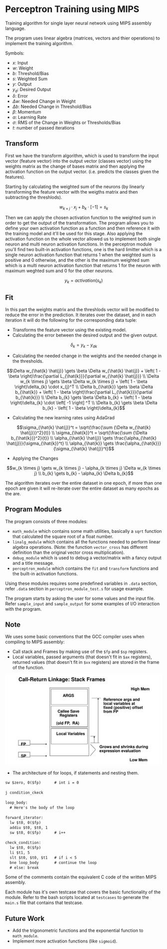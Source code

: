 # Perceptron Training using MIPS

Training algorithm for single layer neural network using MIPS assembly language.

The program uses linear algebra (matrices, vectors and thier operations) to implement the training algorithm.

Symbols:

- $`x`$: Input
- $`w`$: Weight
- $`b`$: Threshold/Bias
- $`s`$: Weighted Sum
- $`y`$: Output
- $`y_d`$: Desired Output
- $`\delta`$: Error
- $`\Delta w`$: Needed Change in Weight
- $`\Delta b`$: Needed Change in Threshold/Bias
- $`\beta`$: Momentum
- $`\alpha`$: Learning Rate
- $`\sigma`$: RMS of the Change in Weights or Thresholds/Bias
- $`t`$: number of passed iterations

## Transform

First we have the transform algorithm, which is used to transform the input vector (feature vector) into the output vector (classes vector) using the weights matrix as the change of bases matrix and then applying the activation function on the output vector. (i.e. predicts the classes given the features).

Starting by calculating the weighted sum of the neurons (by linearly transforming the feature vector with the weigths matrix and then subtracting the threshlods).

```math
w_{k \times j} \cdot x_{j} + b_{k} \cdot \left[ -1 \right] = s_{k}
```

Then we can apply the chosen activation function to the weighted sum in order to get the output of the transformation. The program allows you to define your own activation function as a function and then reference it with the training model and it'll be used for this stage. Also applying the activation function on the whole vector allowed us to implement both single neuron and multi neuron activation functions. In the perceptron module you'll find two built-in activation functions, one is the hard limitter which is a single neuron activation function that returns 1 when the weighted sum is positive and 0 otherwise, and the other is the maximum weighted sum which is a multi neuron activation function that returns 1 for the neuron with maximum weghted sum and 0 for the other neurons.

```math
y_{k} = activation\left( s_{k} \right)
```

## Fit

In this part the weights matrix and the threshlods vector will be modified to reduce the error in the prediction. It iterates over the dataset, and in each iteration it will do the following for the corresponding data tuple:

- Transforms the feature vector using the existing model.
- Calculating the error between the desired output and the given output.

```math
\delta_{k} = y_{k} - {y_d}_{k}
```

- Calculating the needed change in the weights and the needed change in the thresholds.

```math
\Delta w_{\hat{k} \hat{j}} \gets \beta \Delta w_{\hat{k} \hat{j}} + \left( 1 - \beta \right)\frac{\partial L_{\hat{k}}}{\partial w_{\hat{k} \hat{j}}} \\

\Delta w_{k \times j} \gets \beta \Delta w_{k \times j} + \left( 1 - \beta \right)\delta_{k} \cdot x_{j}^T \\

\Delta b_{\hat{k}} \gets \beta \Delta b_{\hat{k}} + \left( 1 - \beta \right)\frac{\partial L_{\hat{k}}}{\partial b_{\hat{k}}} \\

\Delta b_{k} \gets \beta \Delta b_{k} + \left( 1 - \beta \right)\delta_{k} \cdot \left[ -1 \right] ^T \\

\Delta b_{k} \gets \beta \Delta b_{k} - \left( 1 - \beta \right)\delta_{k}
```

- Calculating the new learning rates using AdaGrad

```math
\sigma_{\hat{k} \hat{j}}^t = \sqrt{\frac{\sum {\Delta w_{\hat{k} \hat{j}}}^2}{t}} \\

\sigma_{\hat{k}}^t = \sqrt{\frac{\sum {\Delta b_{\hat{k}}}^2}{t}} \\

\alpha_{\hat{k} \hat{j}} \gets \frac{\alpha_{\hat{k} \hat{j}}}{\sigma_{\hat{k}}^t} \\

\alpha_{\hat{k}} \gets \frac{\alpha_{\hat{k}}}{\sigma_{\hat{k} \hat{j}}^t}
```

- Applying the Changes

```math
w_{k \times j} \gets w_{k \times j} - \alpha_{k \times j} \Delta w_{k \times j} \\

b_{k} \gets b_{k} - \alpha_{k} \Delta b_{k}
```

The algorithm iterates over the entire dataset in one epoch, if more than one epoch are given it will re-iterate over the entire dataset as many epochs as the are.

## Program Modules

The program consists of three modules:

- `math_module` which contains some math utilities, basically a `sqrt` function that calculated the square root of a float number.
- `linalg_module` which contains all the functions needed to perform linear algebra operations. (Note: the function `vector_cross` has different definition than the original vector cross multiplication).
- `debug_module` which is used to debug a vector/matrix with a fancy output and a title message.
- `perceptron_module` which contains the `fit` and `transform` functions and the built-in activation functions.

Using these modules requires some predefined variables in `.data` section, refer `.data` section in `perceptron_module_test.s` for usage example.

The program starts by asking the user for some values and the input file. Refer `sample_input` and `sample_output` for some examples of I/O interaction with the program.

## Note

We uses some basic conventions that the GCC compiler uses when compiling to MIPS assembly:

- Call stack and Frames by making use of the `$fp` and `$sp` registers.
- Local variables, passed arguments (that doesn't fit in `$ax` registers), returned values (that doesn't fit in `$vx` registers) are stored in the frame of the function.

![call-stack](./figures/call-stack.jpg)

- The architecture of for loops, if statements and nesting them.

```assembly
sw $zero, 0($fp)      # int i = 0

j condition_ckeck

loop_body:
  # Here's the body of the loop

forward_iterator:
  lw $t0, 0($fp)
  addiu $t0, $t0, 1
  sw $t0, 0($fp)      # i++

check_condition:
  lw $t0, 0($fp)
  li $t1, 5
  slt $t0, $t0, $t1   # if i < 5
  bne loop_body       # continue the loop
  # else: break
```

Some of the comments contain the equivalent C code of the written MIPS assembly.

Each module has it's own testcase that covers the basic functionality of the module. Refer to the bash scripts located at `testcases` to generate the `main.s` file that contains that testcase.

## Future Work

- Add the trigonometric functions and the exponential function to `math_module`.
- Implement more activation functions (like `sigmoid`).
